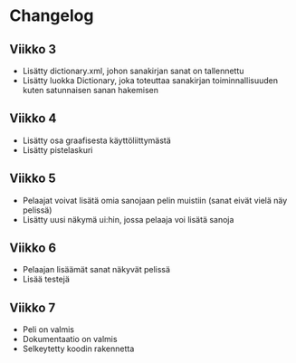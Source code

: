 # Changelog

## Viikko 3
- Lisätty dictionary.xml, johon sanakirjan sanat on tallennettu
- Lisätty luokka Dictionary, joka toteuttaa sanakirjan toiminnallisuuden kuten satunnaisen sanan hakemisen

## Viikko 4

- Lisätty osa graafisesta käyttöliittymästä
- Lisätty pistelaskuri

## Viikko 5

- Pelaajat voivat lisätä omia sanojaan pelin muistiin (sanat eivät vielä näy pelissä)
- Lisätty uusi näkymä ui:hin, jossa pelaaja voi lisätä sanoja

## Viikko 6

- Pelaajan lisäämät sanat näkyvät pelissä
- Lisää testejä

## Viikko 7

- Peli on valmis
- Dokumentaatio on valmis
- Selkeytetty koodin rakennetta